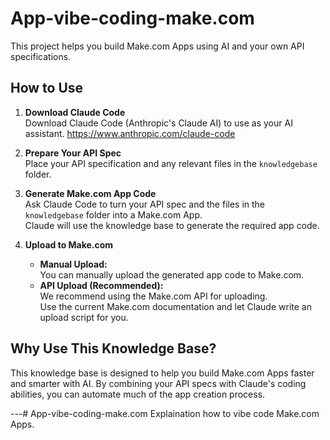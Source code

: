 # App-vibe-coding-make.com

This project helps you build Make.com Apps using AI and your own API specifications.

## How to Use

1. **Download Claude Code**  
   Download Claude Code (Anthropic's Claude AI) to use as your AI assistant. https://www.anthropic.com/claude-code

2. **Prepare Your API Spec**  
   Place your API specification and any relevant files in the `knowledgebase` folder.

3. **Generate Make.com App Code**  
   Ask Claude Code to turn your API spec and the files in the `knowledgebase` folder into a Make.com App.  
   Claude will use the knowledge base to generate the required app code.

4. **Upload to Make.com**  
   - **Manual Upload:**  
     You can manually upload the generated app code to Make.com.
   - **API Upload (Recommended):**  
     We recommend using the Make.com API for uploading.  
     Use the current Make.com documentation and let Claude write an upload script for you.

## Why Use This Knowledge Base?

This knowledge base is designed to help you build Make.com Apps faster and smarter with AI. By combining your API specs with Claude's coding abilities, you can automate much of the app creation process.

---# App-vibe-coding-make.com
Explaination how to vibe code Make.com Apps. 
